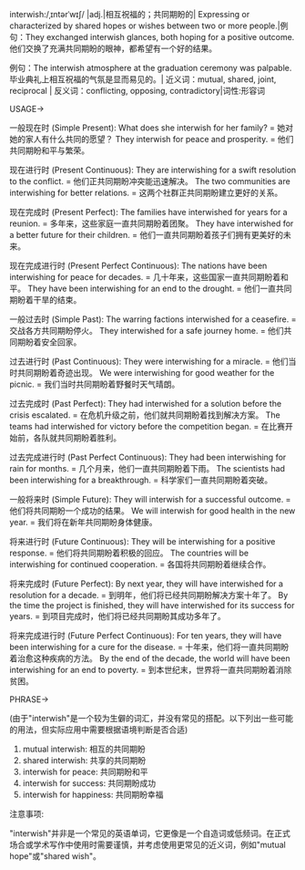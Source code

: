 interwish:/ˌɪntərˈwɪʃ/ |adj.|相互祝福的；共同期盼的| Expressing or characterized by shared hopes or wishes between two or more people.|例句：They exchanged interwish glances, both hoping for a positive outcome. 他们交换了充满共同期盼的眼神，都希望有一个好的结果。

例句：The interwish atmosphere at the graduation ceremony was palpable. 毕业典礼上相互祝福的气氛是显而易见的。| 近义词：mutual, shared, joint, reciprocal | 反义词：conflicting, opposing, contradictory|词性:形容词


USAGE->

一般现在时 (Simple Present):
What does she interwish for her family? = 她对她的家人有什么共同的愿望？
They interwish for peace and prosperity. = 他们共同期盼和平与繁荣。

现在进行时 (Present Continuous):
They are interwishing for a swift resolution to the conflict. = 他们正共同期盼冲突能迅速解决。
The two communities are interwishing for better relations. = 这两个社群正共同期盼建立更好的关系。


现在完成时 (Present Perfect):
The families have interwished for years for a reunion. = 多年来，这些家庭一直共同期盼着团聚。
They have interwished for a better future for their children. = 他们一直共同期盼着孩子们拥有更美好的未来。


现在完成进行时 (Present Perfect Continuous):
The nations have been interwishing for peace for decades. = 几十年来，这些国家一直共同期盼着和平。
They have been interwishing for an end to the drought. = 他们一直共同期盼着干旱的结束。


一般过去时 (Simple Past):
The warring factions interwished for a ceasefire. = 交战各方共同期盼停火。
They interwished for a safe journey home. = 他们共同期盼着安全回家。


过去进行时 (Past Continuous):
They were interwishing for a miracle. = 他们当时共同期盼着奇迹出现。
We were interwishing for good weather for the picnic. = 我们当时共同期盼着野餐时天气晴朗。


过去完成时 (Past Perfect):
They had interwished for a solution before the crisis escalated. = 在危机升级之前，他们就共同期盼着找到解决方案。
The teams had interwished for victory before the competition began. = 在比赛开始前，各队就共同期盼着胜利。


过去完成进行时 (Past Perfect Continuous):
They had been interwishing for rain for months. = 几个月来，他们一直共同期盼着下雨。
The scientists had been interwishing for a breakthrough. = 科学家们一直共同期盼着突破。


一般将来时 (Simple Future):
They will interwish for a successful outcome. = 他们将共同期盼一个成功的结果。
We will interwish for good health in the new year. = 我们将在新年共同期盼身体健康。


将来进行时 (Future Continuous):
They will be interwishing for a positive response. = 他们将共同期盼着积极的回应。
The countries will be interwishing for continued cooperation. = 各国将共同期盼着继续合作。


将来完成时 (Future Perfect):
By next year, they will have interwished for a resolution for a decade. = 到明年，他们将已经共同期盼解决方案十年了。
By the time the project is finished, they will have interwished for its success for years. = 到项目完成时，他们将已经共同期盼其成功多年了。


将来完成进行时 (Future Perfect Continuous):
For ten years, they will have been interwishing for a cure for the disease. = 十年来，他们将一直共同期盼着治愈这种疾病的方法。
By the end of the decade, the world will have been interwishing for an end to poverty. = 到本世纪末，世界将一直共同期盼着消除贫困。


PHRASE->

(由于"interwish"是一个较为生僻的词汇，并没有常见的搭配。以下列出一些可能的用法，但实际应用中需要根据语境判断是否合适)

1. mutual interwish: 相互的共同期盼
2. shared interwish: 共享的共同期盼
3. interwish for peace: 共同期盼和平
4. interwish for success: 共同期盼成功
5. interwish for happiness: 共同期盼幸福


注意事项:

"interwish"并非是一个常见的英语单词，它更像是一个自造词或低频词。在正式场合或学术写作中使用时需要谨慎，并考虑使用更常见的近义词，例如"mutual hope"或"shared wish"。


